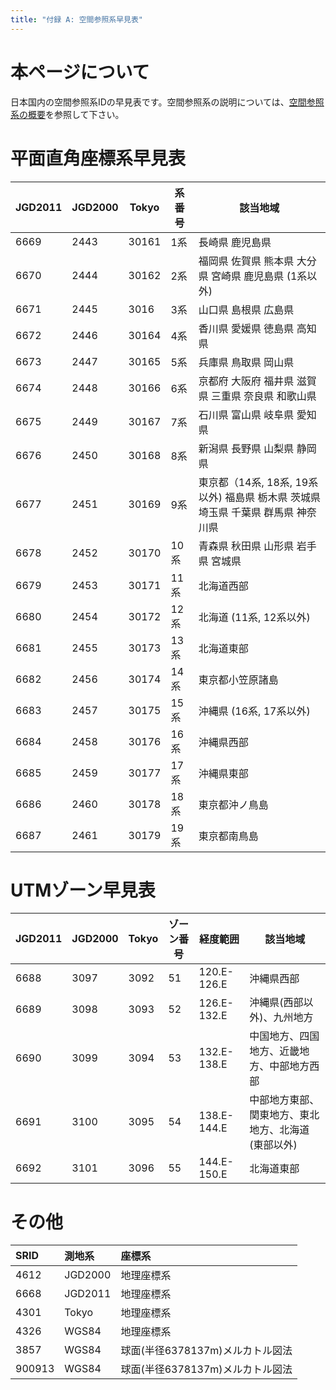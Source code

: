 ```yaml
---
title: "付録 A: 空間参照系早見表"
---
```


# 本ページについて

日本国内の空間参照系IDの早見表です。空間参照系の説明については、[空間参照系の概要](srs)を参照して下さい。

# 平面直角座標系早見表

|JGD2011|JGD2000|Tokyo|系番号|該当地域|
|-------|-------|---------|------|--------|
|6669|2443|30161|1系|長崎県 鹿児島県|
|6670|2444|30162|2系|福岡県 佐賀県 熊本県 大分県 宮崎県 鹿児島県 (1系以外)|
|6671|2445|3016|3系|山口県 島根県 広島県|
|6672|2446|30164|4系|香川県 愛媛県 徳島県 高知県|
|6673|2447|30165|5系|兵庫県 鳥取県 岡山県|
|6674|2448|30166|6系|京都府 大阪府 福井県 滋賀県 三重県 奈良県 和歌山県|
|6675|2449|30167|7系|石川県 富山県 岐阜県 愛知県|
|6676|2450|30168|8系|新潟県 長野県 山梨県 静岡県|
|6677|2451|30169|9系|東京都（14系, 18系, 19系以外) 福島県 栃木県 茨城県 埼玉県 千葉県 群馬県 神奈川県|
|6678|2452|30170|10系|青森県 秋田県 山形県 岩手県 宮城県|
|6679|2453|30171|11系|北海道西部|
|6680|2454|30172|12系|北海道 (11系, 12系以外)|
|6681|2455|30173|13系|北海道東部|
|6682|2456|30174|14系|東京都小笠原諸島|
|6683|2457|30175|15系|沖縄県 (16系, 17系以外)|
|6684|2458|30176|16系|沖縄県西部|
|6685|2459|30177|17系|沖縄県東部|
|6686|2460|30178|18系|東京都沖ノ鳥島|
|6687|2461|30179|19系|東京都南鳥島|

# UTMゾーン早見表

|JGD2011|JGD2000|Tokyo|ゾーン番号|経度範囲|該当地域|
|-------|-------|---------|----------|--------|--------|
|6688|3097|3092|51|120.E-126.E|沖縄県西部|
|6689|3098|3093|52|126.E-132.E|沖縄県(西部以外)、九州地方|
|6690|3099|3094|53|132.E-138.E|中国地方、四国地方、近畿地方、中部地方西部|
|6691|3100|3095|54|138.E-144.E|中部地方東部、関東地方、東北地方、北海道(東部以外)|
|6692|3101|3096|55|144.E-150.E|北海道東部|

# その他

|SRID|測地系|座標系|
|:---|:----|:---------------|
|4612|JGD2000|地理座標系|
|6668 |JGD2011|地理座標系|
|4301|Tokyo|地理座標系|
|4326|WGS84|地理座標系|
|3857|WGS84|球面(半径6378137m)メルカトル図法|
|900913|WGS84|球面(半径6378137m)メルカトル図法|

